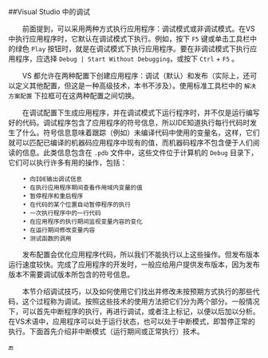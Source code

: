 ##Visual Studio 中的调试

&emsp;&emsp;前面提到，可以采用两种方式执行应用程序：调试模式或非调试模式。在VS中执行应用程序时，它默认在调试模式下执行。例如，按下 `F5` 键或单击工具栏中的绿色 `Play` 按钮时，就是在调试模式下执行应用程序。要在非调试模式下执行应用程序，应选择 `Debug | Start Without Debugging`，或按下 `Ctrl` + `F5` 。

&emsp;&emsp;VS 都允许在两种配置下创建应用程序：调试（默认）和发布（实际上，还可以定义其他配置，但这是一种高级技术，本书不涉及）。使用标准工具栏中的 `解决方案配置` 下拉框可在这两种配置之间切换。

&emsp;&emsp;在调试配置下生成应用程序，并在调试模式下运行程序时，并不仅是运行编写好的代码。调试程序包含了应用程序的符号信息，所以IDE知道执行每行代码时发生了什么。符号信息意味着跟踪（例如）未编译代码中使用的变量名，这样，它们就可以匹配已编译的机器码应用程序中现有的值，而机器码程序不包含便于人们阅读的信息。此类信息包含在 `.pdb` 文件中，这些文件位于计算机的 `Debug` 目录下，它们可以执行许多有用的操作，包括：

```
    • 向IDE输出调试信息
    • 在执行应用程序期间查看作用域内变量的值
    • 暂停程序和重启程序
    • 在代码的某个位置自动暂停程序的执行
    • 一次执行程序中的一行代码
    • 在应用程序的执行期间监视变量内容的变化
    • 在运行期间修改变量内容
    • 测试函数的调用
```

&emsp;&emsp;发布配置会优化应用程序代码，所以我们不能执行以上这些操作。但发布版本运行速度较快。完成了应用程序的开发时，一般应给用户提供发布版本，因为发布版本不需要调试版本所包含的符号信息。

&emsp;&emsp;本节介绍调试技巧，以及如何使用它们找出并修改未按预期方式执行的那些代码，这个过程称为调试。按照这些技术的使用方法把它们分为两个部分。一般情况下，可以首先中断程序的执行，再进行调试，或者注上标记，以便以后加以分析。在VS术语中，应用程序可以处于运行状态，也可以处于中断模式，即暂停正常的执行。下面首先介绍非中断模式（运行期间或正常执行）技术。



🔚